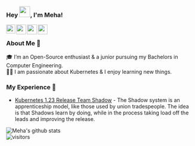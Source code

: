 ### Hey <img src="https://github.com/TheDudeThatCode/TheDudeThatCode/blob/master/Assets/Hi.gif" width="29px">, I'm Meha!

<a href="https://www.linkedin.com/in/meha-bhalodiya-1512bb1b9/">
  <img align="left" width="24px" src="https://cdn.jsdelivr.net/npm/simple-icons@v3/icons/linkedin.svg"  />
</a>
<a href="https://twitter.com/mehabhalodiya">
  <img align="left" width="26px" src="https://cdn.jsdelivr.net/npm/simple-icons@v3/icons/twitter.svg" />
</a>
<a href="mailto:mehabhalodiya@gmail.com">
  <img align="left" width="26px" src="https://cdn.jsdelivr.net/npm/simple-icons@v3/icons/gmail.svg" />
</a>
<a href="https://medium.com/@mehabhalodiya">
  <img align="left" width="26px" src="https://cdn.jsdelivr.net/npm/simple-icons@v3/icons/medium.svg" />
</a>

<br />

### About Me 🚀
🎓 I’m an Open-Source enthusiast & a junior pursuing my Bachelors in Computer Engineering. </br>
👨‍💻  I am passionate about Kubernetes & I enjoy learning new things.

### My Experience 🙌
- [Kubernetes 1.23 Release Team Shadow](https://github.com/kubernetes/enhancements) - The Shadow system is an apprenticeship model, like those used by union tradespeople. The idea is that Shadows learn by doing, while in the process taking load off the leads and improving the release.

![Meha's github stats](https://github-readme-stats.vercel.app/api?username=mehabhalodiya&show_icons=true&hide_border=true)
<br />
![visitors](https://visitor-badge.laobi.icu/badge?page_id=mehabhalodiya.mehabhalodiya)

<!--
**mehabhalodiya/mehabhalodiya** is a ✨ _special_ ✨ repository because its `README.md` (this file) appears on your GitHub profile.

Here are some ideas to get you started:

- 🔭 I’m currently working on ...
- 🌱 I’m currently learning ...
- 👯 I’m looking to collaborate on ...
- 🤔 I’m looking for help with ...
- 💬 Ask me about ...
- 📫 How to reach me: ...
- 😄 Pronouns: ...
- ⚡ Fun fact: ...
-->
